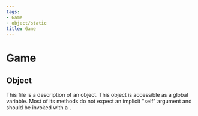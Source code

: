 ```yaml
---
tags:
- Game
- object/static
title: Game
---
```

# Game
## Object
This file is a description of an object. This object is accessible as a global variable. Most of its methods do not expect an implicit "self" argument and should be invoked with a `.`
